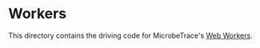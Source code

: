 # Workers

This directory contains the driving code for MicrobeTrace's [Web Workers](https://developer.mozilla.org/en-US/docs/Web/API/Web_Workers_API/Using_web_workers).
